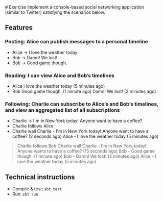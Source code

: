 # Exercise
Implement a console-based social networking application (similar to Twitter) satisfying the scenarios below.

## Features
### Posting: Alice can publish messages to a personal timeline
- Alice -> I love the weather today
- Bob -> Damn! We lost!
- Bob -> Good game though.

### Reading: I can view Alice and Bob’s timelines

- Alice
I love the weather today (5 minutes ago)
- Bob
Good game though. (1 minute ago)
Damn! We lost! (2 minutes ago)

### Following: Charlie can subscribe to Alice’s and Bob’s timelines, and view an aggregated list of all subscriptions

- Charlie -> I'm in New York today! Anyone want to have a coffee?
- Charlie follows Alice
- Charlie wall
Charlie - I'm in New York today! Anyone want to have a coffee? (2 seconds ago)
Alice - I love the weather today (5 minutes ago)

> Charlie follows Bob
> Charlie wall
Charlie - I'm in New York today! Anyone wants to have a coffee? (15 seconds ago)
Bob - Good game though. (1 minute ago)
Bob - Damn! We lost! (2 minutes ago)
Alice - I love the weather today (5 minutes ago)

## Technical instructions
- Compile & test: `sbt test`
- Run: `sbt run`